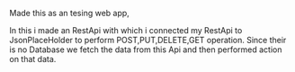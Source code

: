 Made this as an tesing web app,

In this i made an RestApi with which i connected my RestApi to JsonPlaceHolder to perform POST,PUT,DELETE,GET operation.
Since their is no Database we fetch the data from this Api and then performed action on that data.
